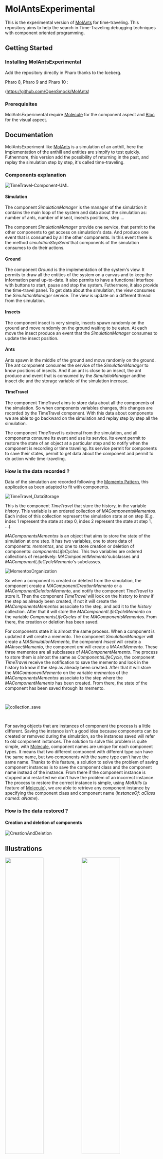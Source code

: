 # MolAntsExperimental

This is the experimental version of [MolAnts](https://github.com/Samuel29590/MolAnts) for time-traveling.
This repository aims to help the search in Time-Traveling debugging techniques with component oriented programming.

## Getting Started

### Installing MolAntsExperimental

Add the repository directly in Pharo thanks to the Iceberg.

Pharo 8, Pharo 9 and Pharo 10 : 

(https://github.com/OpenSmock/MolAnts)

### Prerequisites

MolAntsExperimental require [Molecule](https://github.com/OpenSmock/Molecule) for the component aspect and [Bloc](https://github.com/pharo-graphics/Bloc) for the visual aspect.

## Documentation

MolAntsExperiment like [MolAnts](https://github.com/Samuel29590/MolAnts) is a simulation of an anthill, here the implementation of the anthill and entities are simplfy to test quickly. Futhermore, this version add the possibility of returning in the past, and replay the simulation step by step, it's called time-traveling.

### Components explanation

![TimeTravel-Component-UML](https://user-images.githubusercontent.com/64481702/176142855-c6ca017b-ca56-428b-89b4-4535c4ad3fef.png)

#### Simulation

The component *SimulationManager* is the manager of the simulation it contains the main loop of the system and data about the simulation as: number of ants, number of insect, insects positions, step ... 

The component *SimulationManager* provide one service, that permit to the other components to get access on simulation's data. And produce one event that is consumed by all the other components. In this event there is the method *simulationStepSend* that components of the simulation consumes to do their actions.

#### Ground

The component *Ground* is the implementation of the system's view. It permits to draw all the entities of the system on a canvas and to keep the information panel up-to-date. It also permits to have a functional interface with buttons to start, pause and stop the system.
Futhermore, it also provide the time-travel panel. To get data about the simulation, the view consumes the *SimulationManager* service. The view is update on a different thread from the simulation. 

#### Insects

The component insect is very simple, insects spawn randomly on the ground and move randomly on the ground waiting to be eaten. At each move the insect produce an event that the *SimulationManager* consumes to update the insect position.

#### Ants

Ants spawn in the middle of the ground and move randomly on the ground. 
The ant component consumes the service of the *SimulationManager* to know positions of insects. And if an ant is close to an insect, the ant produce and event that is consumed by the *SimulatioManager* andthe insect die and the storage variable of the simulation increase.

#### TimeTravel

The component TimeTravel aims to store data about all the components of the simulation. So when components variables changes, this changes are recorded by the TimeTravel component.
With this data about components we are able to go backward on the simulation and replay step by step all the simulation.

The component *TimeTravel* is extrenal from the simulation, and all components consume its event and use its service. Its event permit to restore the state of an object at a particular step and to notify when the component is recording or time traveling. Its service permit for components to save their states, permit to get data about the component and permit to do action while time-traveling. 

### How is the data recorded ?

Data of the simulation are recorded following the [Momento Pattern](https://en.wikipedia.org/wiki/Memento_pattern), this application as been adapted to fit with components.

![TimeTravel_DataStorage](https://user-images.githubusercontent.com/64481702/174978677-4da7b82f-aef1-44a9-9cec-661b7a5c0e06.png)

This is the component *TimeTravel* that store the history, in the variable *history*. This variable is an ordered collection of *MAComponentsMementos*. Each index of this collection represent the simulation state at on step (E.g. index 1 represent the state at step 0, index 2 represent the state at step 1, ...).

*MAComponentsMementos* is an object that aims to store the state of the simulation at one step. It has two variables, one to store data of components: *mementos*, and one to store creation or deletion of components: *componentsLifeCycles*. This two variables are ordered collections of respetively: *MAComponentMemento*'subclasses and *MAComponentLifeCycleMemento*'s subclasses.

![MomentosOrganization](https://user-images.githubusercontent.com/64481702/176142971-c352872c-bf82-41f0-b9d1-2c218d1086fe.png)

So when a component is created or deleted from the simulation, the component create a *MAComponentCreationMemento* or a *MAComponentDeletionMemento*, and notify the component *TimeTravel* to store it. Then the component *TimeTravel* will look on the history to know if the step as already been created, if not it will create the *MAComponentsMementos* associate to the step, and add it to the *history* collection. After that it will store the *MAComponentLifeCycleMemento* on the variable *ComponentsLifeCycles* of the *MAComponentsMementos*. From there, the creation or deletion has been saved.

For components state it is almost the same process. When a component is updated it will create a memento. The component *SimulationManager* will create a *MASimulationMemento*, the component *insect* will create a *MAInsectMemento*, the component *ant* will create a *MAAntMemento*. These three mementos are all subclasses of *MAComponentMemento*. The process to store them is almost the same as *ComponentsLifeCycle*, the component *TimeTravel* receive the notification to save the memento and look in the history to know if the step as already been created. After that it will store the *MAComponentMemento* on the variable *mementos*  of the *MAComponentsMementos* associate to the step where the *MAComponentMemento* has been created. From there, the state of the component has been saved through its memento.

<br>

![collection_save](https://user-images.githubusercontent.com/64481702/175542288-49e089d1-a23c-4a98-8149-05f1ffc95e82.png)

<br>

For saving objects that are instances of component the process is a little different. Saving the instance isn't a good idea because components can be created or removed during the simulation, so the instances saved will refer to old component instances. The solution to solve this problem is quite simple, with [Molecule](https://github.com/OpenSmock/Molecule), component names are unique for each component types. It means that two different component with different type can have the same name, but two components with the same type can't have the same name. Thanks to this feature, a solution to solve the problem of saving component instances is to save the component class and the component name instead of the instance. From there if the component instance is stopped and restarted we don't have the problem of an incorrect instance. The process to restore the correct instance is simple, using *MolUtils* (a feature of [Molecule](https://github.com/OpenSmock/Molecule)), we are able to retrieve any component instance by specifying the component class and component name (*instanceOf: aClass named: aName*).

### How is the data restored ?

#### Creation and deletion of components

![CreationAndDeletion](https://user-images.githubusercontent.com/64481702/176143026-fe4a4704-1d59-4a7e-9417-24539dbfbeba.png)

## Illustrations

<img src="https://user-images.githubusercontent.com/64481702/175001208-438f7c33-f4a9-49ac-88fa-85e58d051d1a.png" width="50%"><img src="https://user-images.githubusercontent.com/64481702/175001226-4100de54-5faf-4234-ab44-508c80248062.png" width="50%">

<img src="https://user-images.githubusercontent.com/64481702/175001242-2a2d55f4-ea23-4bae-8e92-d5e07d72a8b5.png" width="50%"><img src="https://user-images.githubusercontent.com/64481702/175001261-fa80636e-97ff-413b-8cd7-be632148541b.png" width="50%">
